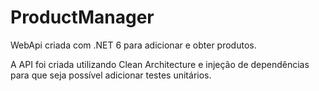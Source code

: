 # ProductManager
WebApi criada com .NET 6 para adicionar e obter produtos.

A API foi criada utilizando Clean Architecture e injeção de dependências para que seja possível adicionar testes unitários.
